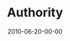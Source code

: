 ---
layout: message
category: message
series: "House Work"
title: "Authority"
date: 2010-06-20-00-00
message_id: 625
audio-description: "Brian Tome discusses how aligning with authority structures can help us pursue our passions."
audio: "http://s3.amazonaws.com/crossroadsaudiomessages/HouseWork02.mp3"
audio-title: "Authority"
audio-duration: "40:36"
program-description: "House Work 02 (Program)"
program: "http://www.crossroads.net/players/media/hq/06_19-20_10Program.pdf"
program-title: "House Work 02 (Program)"
video-description: "Brian Tome discusses how aligning with authority structures can help us pursue our passions."
video-title: "Authority"
video: "https://s3.amazonaws.com/crossroadsvideomessages/HouseWork02.mp4"
video-poster: "https://www.crossroads.net/uploadedfiles/HouseWork02_Still.jpg"
---